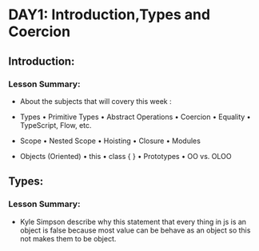 # DAY1: Introduction,Types and Coercion
## Introduction:
### Lesson Summary: 
- About the subjects that will covery this week :
 * Types
• Primitive Types
• Abstract Operations
• Coercion
• Equality
• TypeScript, Flow, etc.

* Scope
• Nested Scope
• Hoisting
• Closure
• Modules

* Objects (Oriented)
• this
• class { }
• Prototypes
• OO vs. OLOO
## Types:
### Lesson Summary:
- Kyle Simpson describe why this statement that every thing in js is an object is false
because most value can be behave as an object so this not makes them to be object.
